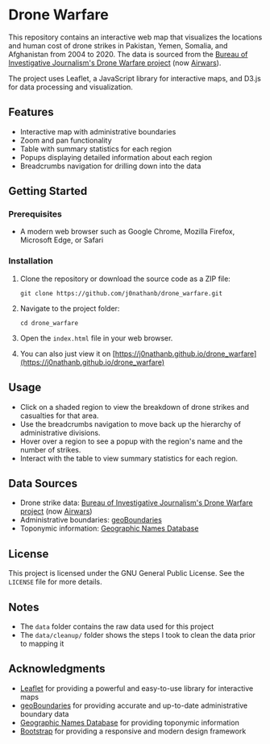 # Drone Warfare

This repository contains an interactive web map that visualizes the locations and human cost of drone strikes in Pakistan, Yemen, Somalia, and Afghanistan from 2004 to 2020. The data is sourced from the [Bureau of Investigative Journalism's Drone Warfare project](https://www.thebureauinvestigates.com/projects/drone-war) (now [Airwars](https://airwars.org/)).

The project uses Leaflet, a JavaScript library for interactive maps, and D3.js for data processing and visualization.

## Features

- Interactive map with administrative boundaries
- Zoom and pan functionality
- Table with summary statistics for each region
- Popups displaying detailed information about each region
- Breadcrumbs navigation for drilling down into the data

## Getting Started

### Prerequisites

- A modern web browser such as Google Chrome, Mozilla Firefox, Microsoft Edge, or Safari

### Installation

1. Clone the repository or download the source code as a ZIP file:

   ```
   git clone https://github.com/j0nathanb/drone_warfare.git
   ```

2. Navigate to the project folder:

   ```
   cd drone_warfare
   ```

3. Open the `index.html` file in your web browser.

4. You can also just view it on [https://j0nathanb.github.io/drone_warfare](https://j0nathanb.github.io/drone_warfare)

## Usage

- Click on a shaded region to view the breakdown of drone strikes and casualties for that area.
- Use the breadcrumbs navigation to move back up the hierarchy of administrative divisions.
- Hover over a region to see a popup with the region's name and the number of strikes.
- Interact with the table to view summary statistics for each region.

## Data Sources

- Drone strike data: [Bureau of Investigative Journalism's Drone Warfare project](https://www.thebureauinvestigates.com/projects/drone-war) (now [Airwars](https://airwars.org/))
- Administrative boundaries: [geoBoundaries](https://www.geoboundaries.org)
- Toponymic information: [Geographic Names Database](https://geonames.nga.mil/geonames/GNSHome/welcome.html)

## License

This project is licensed under the GNU General Public License. See the `LICENSE` file for more details.

## Notes

- The `data` folder contains the raw data used for this project
- The `data/cleanup/` folder shows the steps I took to clean the data prior to mapping it

## Acknowledgments

- [Leaflet](https://leafletjs.com/) for providing a powerful and easy-to-use library for interactive maps
- [geoBoundaries](https://www.geoboundaries.org) for providing accurate and up-to-date administrative boundary data
- [Geographic Names Database](https://geonames.nga.mil/geonames/GNSHome/welcome.html) for providing toponymic information
- [Bootstrap](https://getbootstrap.com/) for providing a responsive and modern design framework